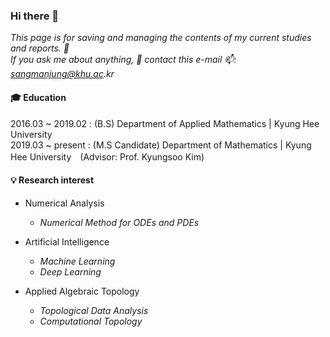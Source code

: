 ### Hi there 👋
  
_This page is for saving and managing the contents of my current studies and reports. 🤔_  
_If you ask me about anything, 💬 contact this e-mail 📫: sangmanjung@khu.ac.kr_
  
#### 🎓 Education
2016.03 ~ 2019.02 : (B.S) Department of Applied Mathematics | Kyung Hee University  
2019.03 ~ present : (M.S Candidate) Department of Mathematics | Kyung Hee University　(Advisor: Prof. Kyungsoo Kim)  
  
#### 💡 Research interest
  
+ Numerical Analysis
  - _Numerical Method for ODEs and PDEs_
    
+ Artificial Intelligence
  - _Machine Learning_
  - _Deep Learning_
    
+ Applied Algebraic Topology
  - _Topological Data Analysis_
  - _Computational Topology_
<!--
**normal92/normal92** is a ✨ _special_ ✨ repository because its `README.md` (this file) appears on your GitHub profile.

Here are some ideas to get you started:

- 🔭 I’m currently working on ...
- 🌱 I’m currently learning ...
- 👯 I’m looking to collaborate on ...
- 🤔 I’m looking for help with ...
- 💬 Ask me about ...
- 📫 How to reach me: ...
- 😄 Pronouns: ...
- ⚡ Fun fact: ...
-->
